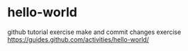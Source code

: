 # hello-world
github tutorial exercise
make and commit changes exercise
https://guides.github.com/activities/hello-world/
